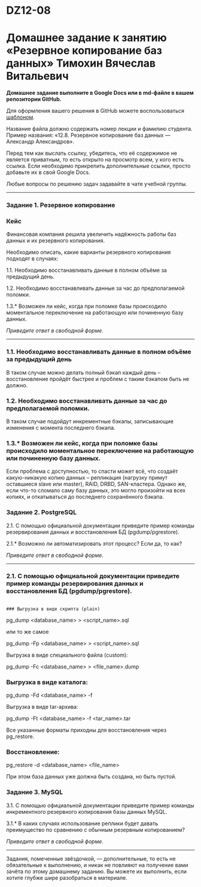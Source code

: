 # DZ12-08
# Домашнее задание к занятию «Резервное копирование баз данных» Тимохин Вячеслав Витальевич

**Домашнее задание выполните в Google Docs или в md-файле в вашем репозитории GitHub.** 

Для оформления вашего решения в GitHub можете воспользоваться [шаблоном](https://github.com/netology-code/sys-pattern-homework).

Название файла должно содержать номер лекции и фамилию студента. Пример названия: «12.8. Резервное копирование баз данных — Александр Александров».

Перед тем как выслать ссылку, убедитесь, что её содержимое не является приватным, то есть открыто на просмотр всем, у кого есть ссылка. Если необходимо прикрепить дополнительные ссылки, просто добавьте их в свой Google Docs.

Любые вопросы по решению задач задавайте в чате учебной группы.

---

### Задание 1. Резервное копирование

### Кейс
Финансовая компания решила увеличить надёжность работы баз данных и их резервного копирования. 

Необходимо описать, какие варианты резервного копирования подходят в случаях: 

1.1. Необходимо восстанавливать данные в полном объёме за предыдущий день.

1.2. Необходимо восстанавливать данные за час до предполагаемой поломки.

1.3.* Возможен ли кейс, когда при поломке базы происходило моментальное переключение на работающую или починенную базу данных.

*Приведите ответ в свободной форме.*

---
### 1.1. Необходимо восстанавливать данные в полном объёме за предыдущий день
В таком случае можно делать полный бэкап каждый день – восстановление пройдёт быстрее и проблем с таким бэкапом быть не должно. 

### 1.2. Необходимо восстанавливать данные за час до предполагаемой поломки.
В таком случае подойдут инкрементные бэкапы, записывающие изменения с момента последнего бэкапа.

### 1.3.* Возможен ли кейс, когда при поломке базы происходило моментальное переключение на работающую или починенную базу данных.
Если проблема с доступностью, то спасти может всё, что создаёт какую-никакую копию данных – репликация (нагрузку примут оставшиеся slave или master), RAID, DRBD, SAN-кластера.
Однако же, если что-то сломало саму базу данных, это могло произойти на всех копиях, и откатываться до последнего сохранённого бэкапа.

### Задание 2. PostgreSQL

2.1. С помощью официальной документации приведите пример команды резервирования данных и восстановления БД (pgdump/pgrestore).

2.1.* Возможно ли автоматизировать этот процесс? Если да, то как?

*Приведите ответ в свободной форме.*

---
### 2.1. С помощью официальной документации приведите пример команды резервирования данных и восстановления БД (pgdump/pgrestore).
                                                                                                                                          
                                                                                                                                          ### Выгрузка в виде скрипта (plain)

pg_dump <database_name> > <script_name>.sql

или то же самое

pg_dump -Fp <database_name> > <script_name>.sql

Выгрузка в виде специального файла (custom):

pg_dump -Fc <database_name> > <file_name>.dump

### Выгрузка в виде каталога:

pg_dump -Fd <database_name> -f <dirname>

Выгрузка в виде tar-архива:

pg_dump -Ft <database_name> -f <tar_name>.tar

Все указанные форматы приходны для восстановления через pg_restore.

### Восстановление:

pg_restore -d <database_name> <file_name>

При этом база данных уже должна быть создана, но быть пустой.


### Задание 3. MySQL

3.1. С помощью официальной документации приведите пример команды инкрементного резервного копирования базы данных MySQL. 

3.1.* В каких случаях использование реплики будет давать преимущество по сравнению с обычным резервным копированием?

*Приведите ответ в свободной форме.*

---

Задания, помеченные звёздочкой, — дополнительные, то есть не обязательные к выполнению, и никак не повлияют на получение вами зачёта по этому домашнему заданию. Вы можете их выполнить, если хотите глубже шире разобраться в материале.
